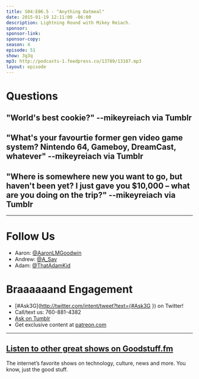 ```yaml
---
title: S04:E06.5 - "Anything Oatmeal"
date: 2015-01-19 12:11:00 -06:00
description: Lightning Round with Mikey Reiach.
sponsor:
sponsor-link:
sponsor-copy:
season: 4
episode: 51
show: 3g3q
mp3: http://podcasts-1.feedpress.co/13789/13187.mp3
layout: episode
---
```


# Questions

## "World's best cookie?" --mikeyreiach via Tumblr

## "What's your favourtie former gen video game system? Nintendo 64, Gameboy, DreamCast, whatever" --mikeyreiach via Tumblr

## "Where is somewhere new you want to go, but haven't been yet? I just gave you $10,000 – what are you doing on the trip?" --mikeyreiach via Tumblr

***

# Follow Us
* Aaron: [@AaronLMGoodwin](http://twitter.com/aaronlmgoodwin)
* Andrew: [@A_Sav](http://twitter.com/a_sav)
* Adam: [@ThatAdamKid](http://twitter.com/thatadamkid)

# Braaaaaand Engagement
* [#Ask3G](http://twitter.com/intent/tweet?text={#Ask3G }) on Twitter!
* Call/text us: 760-881-4382
* [Ask on Tumblr](http://3g3q.co/ask)
* Get exclusive content at [patreon.com](http://www.patreon.com/3g3q)

***

## [Listen to other great shows on Goodstuff.fm](http://goodstuff.fm/)
The internet’s favorite shows on technology, culture, news and more. You know, just the good stuff.

